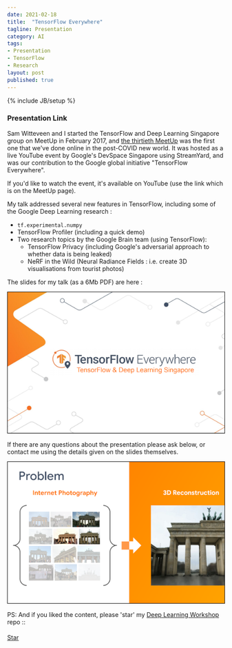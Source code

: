 ```yaml
---
date: 2021-02-18
title:  "TensorFlow Everywhere"
tagline: Presentation
category: AI
tags:
- Presentation
- TensorFlow
- Research
layout: post
published: true
---
```

{% include JB/setup %}


### Presentation Link

Sam Witteveen and I started the TensorFlow and Deep Learning Singapore group on MeetUp in February 2017,
and [the thirtieth MeetUp](https://www.meetup.com/TensorFlow-and-Deep-Learning-Singapore/events/276147395/) 
was the first one that we've done online in the post-COVID new world.  It was hosted as a live YouTube event 
by Google's DevSpace Singapore using StreamYard, and was our contribution to the 
Google global initiative "TensorFlow Everywhere".  

If you'd like to watch the event, it's available on YouTube (use the link which is on the MeetUp page).

<!--
!-->

My talk addressed several new features in TensorFlow, including some of the Google Deep Learning research : 

*  `tf.experimental.numpy`
*  TensorFlow Profiler (including a quick demo)
*  Two research topics by the Google Brain team (using TensorFlow):
   +  TensorFlow Privacy (including Google's adversarial approach to whether data is being leaked)
   +  NeRF in the Wild (Neural Radiance Fields : i.e. create 3D visualisations from tourist photos)


The slides for my talk (as a 6Mb PDF) are here :

<!--
cp ~/sketchpad/redcatlabs/2021-02-18_TFandDL_TensorFlow-Everywhere/2021-02-18_TFandDL_TF-Everywhere.pdf ./assets/img/
# And add to blog git
!-->

<a href="http://redcatlabs.com/downloads/2021-02-18_TFandDL_TF-Everywhere.pdf" target="_blank">
<img src="/assets/img/2021-02-18_TFandDL_TF-Everywhere_600x390.png" alt="Presentation Screenshot" style="border:1px solid #000000" />
</a>

If there are any questions about the presentation please ask below, 
or contact me using the details given on the slides themselves.

<a href="http://redcatlabs.com/downloads/2021-02-18_TFandDL_TF-Everywhere.pdf" target="_blank">
<img src="/assets/img/2021-02-18_TFandDL_TF-Everywhere_38_600x390.png" alt="Presentation Content Example" style="border:1px solid #000000" />
</a>



PS:  And if you liked the content, please 'star' my <a href="https://github.com/mdda/deep-learning-workshop" target="_blank">Deep Learning Workshop</a> repo ::
<!-- From :: https://buttons.github.io/ -->
<!-- Place this tag where you want the button to render. -->
<span style="position:relative;top:5px;">
<a aria-label="Star mdda/deep-learning-workshop on GitHub" data-count-aria-label="# stargazers on GitHub" data-count-api="/repos/mdda/deep-learning-workshop#stargazers_count" data-count-href="/mdda/deep-learning-workshop/stargazers" data-icon="octicon-star" href="https://github.com/mdda/deep-learning-workshop" class="github-button">Star</a>
<!-- Place this tag right after the last button or just before your close body tag. -->
<script async defer id="github-bjs" src="https://buttons.github.io/buttons.js"></script>
</span>

